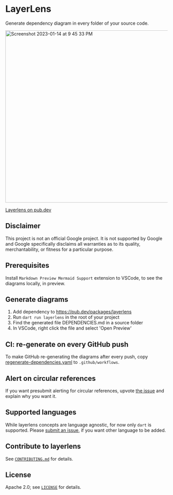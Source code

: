 # LayerLens

Generate dependency diagram in every folder of your source code.

<img width="536" alt="Screenshot 2023-01-14 at 9 45 33 PM" src="https://user-images.githubusercontent.com/12115586/212524921-5221785f-692d-4464-a230-0f620434e2c5.png">

[Layerlens on pub.dev](https://pub.dev/packages/layerlens)

## Disclaimer

This project is not an official Google project. It is not supported by
Google and Google specifically disclaims all warranties as to its quality,
merchantability, or fitness for a particular purpose.

## Prerequisites

Install `Markdown Preview Mermaid Support` extension to VSCode,
to see the diagrams locally, in preview.

## Generate diagrams

1. Add dependency to https://pub.dev/packages/layerlens
2. Run `dart run layerlens` in the root of your project
3. Find the generated file DEPENDENCIES.md in a source folder
4. In VSCode, right click the file and select 'Open Preview'

## CI: re-generate on every GitHub push

To make GitHub re-generating the diagrams after every push,
copy [regenerate-dependencies.yaml](.github/workflows/regenerate-dependencies.yaml)
to `.github/workflows`.

## Alert on circular references

If you want presubmit alerting for circular references, upvote [the issue](https://github.com/polina-c/layerlens/issues/4) and explain why you want it.

## Supported languages

While layerlens concepts are language agnostic, for now only `dart` is supported.
Please [submit an issue](https://github.com/polina-c/layerlens/issues/new), if you want other language to be added.

## Contribute to layerlens

See [`CONTRIBUTING.md`](CONTRIBUTING.md) for details.

## License

Apache 2.0; see [`LICENSE`](LICENSE) for details.
